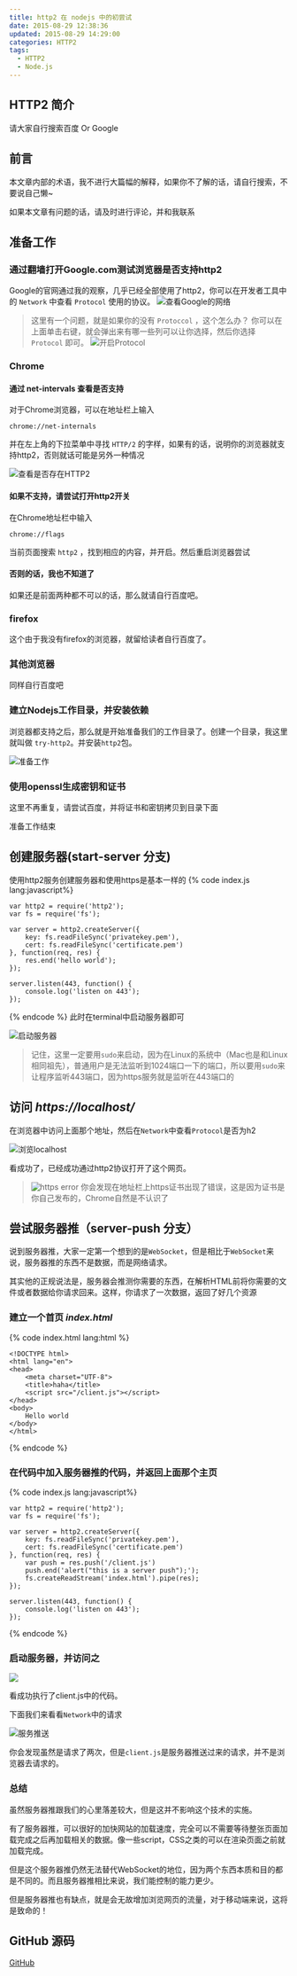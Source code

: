 ```yaml
---
title: http2 在 nodejs 中的初尝试
date: 2015-08-29 12:38:36
updated: 2015-08-29 14:29:00
categories: HTTP2
tags:
  - HTTP2
  - Node.js
---
```


<!-- toc -->

## HTTP2 简介

请大家自行搜索百度 Or Google

## 前言
本文章内部的术语，我不进行大篇幅的解释，如果你不了解的话，请自行搜索，不要说自己懒~

如果本文章有问题的话，请及时进行评论，并和我联系

## 准备工作

### 通过翻墙打开Google.com测试浏览器是否支持http2

Google的官网通过我的观察，几乎已经全部使用了http2，你可以在开发者工具中的 `Network` 中查看 `Protocol` 使用的协议。
![查看Google的网络](see-google-network.jpg)
> 这里有一个问题，就是如果你的没有 `Protoccol` ，这个怎么办？
> 你可以在上面单击右键，就会弹出来有哪一些列可以让你选择，然后你选择 `Protocol` 即可。
> ![开启Protocol](enable-protocol.jpg)


### Chrome
#### 通过 net-intervals 查看是否支持
对于Chrome浏览器，可以在地址栏上输入

	chrome://net-internals

并在左上角的下拉菜单中寻找 `HTTP/2` 的字样，如果有的话，说明你的浏览器就支持http2，否则就话可能是另外一种情况

![查看是否存在HTTP2](net-internals-http2.jpg)

#### 如果不支持，请尝试打开http2开关
在Chrome地址栏中输入

	chrome://flags

当前页面搜索 `http2` ，找到相应的内容，并开启。然后重启浏览器尝试

#### 否则的话，我也不知道了

如果还是前面两种都不可以的话，那么就请自行百度吧。

### firefox
这个由于我没有firefox的浏览器，就留给读者自行百度了。

### 其他浏览器
同样自行百度吧

### 建立Nodejs工作目录，并安装依赖

浏览器都支持之后，那么就是开始准备我们的工作目录了。创建一个目录，我这里就叫做 `try-http2`。并安装`http2`包。

![准备工作](prepare-work.gif)

### 使用openssl生成密钥和证书
这里不再重复，请尝试百度，并将证书和密钥拷贝到目录下面

准备工作结束

## 创建服务器(start-server 分支)
使用http2服务创建服务器和使用https是基本一样的
{% code index.js lang:javascript%}

	var http2 = require('http2');
	var fs = require('fs');

	var server = http2.createServer({
		key: fs.readFileSync('privatekey.pem'),
		cert: fs.readFileSync('certificate.pem')
	}, function(req, res) {
		res.end('hello world');
	});

	server.listen(443, function() {
		console.log('listen on 443');
	});
{% endcode %}
此时在terminal中启动服务器即可

![启动服务器](start-server.gif)

> 记住，这里一定要用`sudo`来启动，因为在Linux的系统中（Mac也是和Linux相同祖先），普通用户是无法监听到1024端口一下的端口，所以要用`sudo`来让程序监听443端口，因为https服务就是监听在443端口的

## 访问 *https://localhost/*
在浏览器中访问上面那个地址，然后在`Network`中查看`Protocol`是否为h2

![浏览localhost](through-localhost.jpg)

看成功了，已经成功通过http2协议打开了这个网页。

> ![https error](invalid-https.jpg)
> 你会发现在地址栏上https证书出现了错误，这是因为证书是你自己发布的，Chrome自然是不认识了

## 尝试服务器推（server-push 分支）
说到服务器推，大家一定第一个想到的是`WebSocket`，但是相比于`WebSocket`来说，服务器推的东西不是数据，而是网络请求。

其实他的正规说法是，服务器会推测你需要的东西，在解析HTML前将你需要的文件或者数据给你请求回来。这样，你请求了一次数据，返回了好几个资源

### 建立一个首页 *index.html*

{% code index.html lang:html %}

	<!DOCTYPE html>
	<html lang="en">
	<head>
		<meta charset="UTF-8">
		<title>haha</title>
		<script src="/client.js"></script>
	</head>
	<body>
		Hello world
	</body>
	</html>
{% endcode %}

### 在代码中加入服务器推的代码，并返回上面那个主页

{% code index.js lang:javascript%}

	var http2 = require('http2');
	var fs = require('fs');

	var server = http2.createServer({
		key: fs.readFileSync('privatekey.pem'),
		cert: fs.readFileSync('certificate.pem')
	}, function(req, res) {
		var push = res.push('/client.js')
		push.end('alert("this is a server push");');
		fs.createReadStream('index.html').pipe(res);
	});

	server.listen(443, function() {
		console.log('listen on 443');
	});
{% endcode %}

### 启动服务器，并访问之

![](server-push-alert.jpg)

看成功执行了client.js中的代码。

下面我们来看看`Network`中的请求

![服务推送](server-push-network.jpg)

你会发现虽然是请求了两次，但是`client.js`是服务器推送过来的请求，并不是浏览器去请求的。

### 总结

虽然服务器推跟我们的心里落差较大，但是这并不影响这个技术的实施。

有了服务器推，可以很好的加快网站的加载速度，完全可以不需要等待整张页面加载完成之后再加载相关的数据。像一些script，CSS之类的可以在渲染页面之前就加载完成。

但是这个服务器推仍然无法替代WebSocket的地位，因为两个东西本质和目的都是不同的。而且服务器推相比来说，我们能控制的能力更少。

但是服务器推也有缺点，就是会无故增加浏览网页的流量，对于移动端来说，这将是致命的！

## GitHub 源码
[GitHub](https://github.com/XGHeaven/try-http2)


